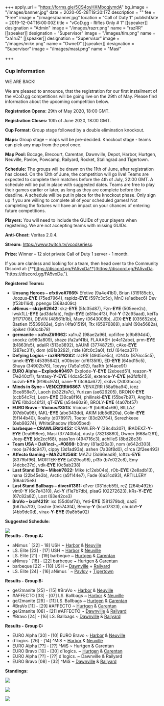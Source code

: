 +++
apply_url = "https://forms.gle/5CS4oyHXMbcqjymdA"
bg_image = "/images/banner.jpg"
date = 2020-05-28T19:30:17Z
description = ""
fee = "Free"
image = "/images/banner.jpg"
location = "Call of Duty 1"
publishDate = 2019-12-04T16:00:00Z
title = "vCoD.gg - Rifles Only # 1"
[[speaker]]
designation = "Admin"
image = "/images/razrr.png"
name = "razRR"
[[speaker]]
designation = "Supervisor"
image = "/images/tim.png"
name = "xa1ruZ"
[[speaker]]
designation = "Supervisor"
image = "/images/mike.png"
name = "OwneD"
[[speaker]]
designation = "Supervisor"
image = "/images/masi.png"
name = "Masi"

+++
### **Cup Information**

WE ARE BACK!

We are pleased to announce, that the registration for our first installment of the vCoD.gg competitions will be going live on the 29th of May. Please find information about the upcoming competition below.

**Registration Opens:** 29th of May 2020, 18:00 GMT.

**Registration Closes:** 10th of June 2020, 18:00 GMT.

**Cup Format:** Group stage followed by a double elimination knockout.

**Maps:** Group stage – maps will be pre-decided. Knockout stage - teams can pick any map from the pool once.

**Map Pool:** Bocage, Brecourt, Carentan, Dawnville, Depot, Harbor, Hurtgen, Neuville, Pavlov, Powcamp, Railyard, Rocket, Stalingrad and Tigertown.

**Schedule:** The groups will be drawn on the 11th of June, after registration has closed. On the 12th of June, the competition will go live! Teams are expected to complete their matches before the 4th of July, 22:00 GMT. A schedule will be put in place with suggested dates. Teams are free to play their games earlier or later, as long as they are complete before the deadline. A schedule will be put in place for the knockout phase. Only sign up if you are willing to complete all of your scheduled games! Not completing the fixtures will have an impact on your chances of entering future competitions.

**Players:** You will need to include the GUIDs of your players when registering. We are not accepting teams with missing GUIDs.

**Anti-Cheat:** Veritas 2.0.4.

**Stream:** https://www.twitch.tv/vcodseriesx.

**Prize:** Winner – 12 slot private Call of Duty 1 server - 1 month.

If you are clanless and looking for a team, then head over to the Community Discord at: [**https://discord.gg/FA5vxDa**](https://discord.gg/FA5vxDa. "https://discord.gg/FA5vxDa.").

**Registered Teams:**

* **Unsung Heroes – efxtive#7669:** Efxtive (9a4e41b1), Brian (319185cb), Joozus-**EYE** (75ed7964), rapidz-**EYE** (597c3c5c), MnC (e1adbec6) Dev (f53b116d), ppengu (368ad09c)
* **aNimus – skzje#2642:** skz-**EYE** (5fc35d87), Fzn-**EYE** (505eee2c), lwsk1LL-**EYE** (ad3dafab), fe@r-**EYE** (e81bc4f3), Pol-**Y** (12c95aad), keiTa (ff171708), DEVIN (48561b1b), Many (0643008b), JDX-**EYE** (035652eb), Bastien (5539682e), Spln (4fa01519), Ttx (65976889), aluM (90e5682a), Spikez (160c4b78)
* **germanite – xa1ruZ#6662:** xa1ruZ (98ae2a96), opfii1ee (c9b894d4), snockz (c980a809), shaze (fa2af41b), FLAAASH (e4c12abe), prm-**EYE** (b1863fe5), adaiiR (513e3892), bAUMI (37748725), cAke-**EYE** (287ec31f), dom (d61a3292), rizle (8fc0c3a0), fzU (64eca371)
* **Defying Logics – razRR#9282:** razRR (49d5ce5c), rONOx (876cc5c5), tanek-**EYE** (45395642), n00bster (cf6f35f6), ED-**EYE** (64bd15c5), Shuya (34902b76), 1ceyyy (7a5a1c92), faa1th (df4ace91)
* **EURO Alpha – Explode#9497:** Explode-**Y**-**EYE** (2ebeed51), reazon-**Y** (7e240cf1), fantasy-**Y**-**EYE** (4dca5c58), extence-**Y**-**EYE** (e3fdfb11), buzah-**EYE** (919bc974), oane-**Y** (3c94a672), sk4vs (2d03bccc)
* **Minds in Sync – VENXZRR#6867:** VENXZRR (58a9ba94), icez (5ce858e7), Laoch (b322fa7c), Yurizan (ae626205), BRONX-**EYE** (ccb54c7c), Leon-**EYE** (39ca8f16), philinski-**EYE** (55be7b97), Anglhz-**EYE** (0b3c46f3), qT-**EYE** (a54e60a9), BROLY-**EYE** (4a07bf57)
* **EURO Bravo – Vicious#3515:** Vicious-**Y** (bb9b4c66), BILLAZ (07db0a98), fAKL-**EYE** (abe343dd), AKIM (db5d820a), Colin-**EYE** (5f144b40), Roalty (d078917), Toeter (83d20754), Serezhkeee (6eb98274), WhiteShadow (fbb05bed)
* **barbeque – CRAWLER#3452:** CRAWLER-**Y** (38c4b307), IRADEXZ-**Y**-**EYE** (1ea998ee), Masi (37740bfa), dusty (78218880), Owner (668af291), Joey-**EYE** (dc2ccf68), pass1on (494716c3), achilleS (8bd28c3f)
* **Team USA – DaVinci-_-#0898:** b3nny (81ad26a3), nom (e642d303), moo (a74dc947), cippy (3d1ad93a), ashen (7a38f8d0), c1rca (2f2ee493)
* **Affecto Gaming – MAZU#2568:** MAZU (3d66ead8), loftzu-**EYE** (8379bf96), MORTEK-**EYE** (a029ca98), pl3b (b7e022c8), Emy (4dcbc37c), vdk-**EYE** (0c5ab238)
* **Last Stand Elite – Mike#7822:** Mike (c12eb04e), rOb-**EYE** (2e8adb13), nana (22b45e3b), Arctic (a5f144e7), Fade (6a31cd93), ARTILLERY (69ab25e8)
* **Last Stand Ballbags – diver#1361:** d1ver (031dcb59), reZ (264b492b) vint0-**Y** (6c7e4310), Ad-**Y** (f1e7b7db), plaaG (02272623), kRs-**Y**-**EYE** (67c82a82), Lost (63e42ce3)
* **BraVo – ixc#4219:** ixc (55d0af7d), Yeti-**EYE** (581379bd), dazE (b67ba7f3), Dashie (0e5743f4), Benny-**Y** (5cc07323), chubbY-**Y** (4bb9dc0d), virax-**Y**-**EYE** (9a8b5a02)

**Suggested Schedule:**

![](/images/schedting.PNG)  
**Results - Group A:**

* aNimus \` \[22\] - 18\] USH \~ [Harbor](https://i.imgur.com/AHk50rx.png) & [Neuville](https://i.imgur.com/VJQ2W0v.jpg)
* LS. Elite \[23\] - \[17\] USH \~ [Harbor](https://i.imgur.com/uNEfhd9.png) & [Neuville](https://i.imgur.com/lf2zg0Z.png)
* LS. Elite \[21\] - \[19\] barbeque \~ [Hurtgen](https://i.imgur.com/0fhiOXS.png) & [Carentan]()
* aNimus \` \[18\] - \[22\] barbeque \~ [Hurtgen](https://i.imgur.com/EFFxL6d.jpg) & [Carentan](https://i.imgur.com/VtN3QKM.jpg)
* barbeque \[22\] - \[18\] USH \~ [Dawnville](https://i.imgur.com/cRX1gXO.jpg) + [Railyard](https://i.imgur.com/MvCzE9k.jpg)
* LS. Elite \[24\] - \[16\] aNimus \` \~ [Pavlov](https://i.imgur.com/ZbzhF4K.jpg) + [Tigertown](https://i.imgur.com/sf1lIbp.jpg)

**Results - Group B:**

* ge/2manite \[25\] - \[15\] #BraVo \~ [Harbor](https://i.imgur.com/v6JGtz7.jpg) & [Neuville](https://i.imgur.com/eIixRHL.jpg)
* #AFFECTO \[33\] - \[07\] LS. Ballbags \~ [Harbor](https://i.imgur.com/pPRvIDJ.jpg) & [Neuville](https://i.imgur.com/TwTE3ld.jpg)
* ge/2manite \[29\] - \[11\] LS. Ballbags \~ [Hurtgen](https://i.imgur.com/gRjjxYy.jpg) & [Carentan](https://i.imgur.com/rtjYmNe.jpg)
* #BraVo \[11\] - \[29\] #AFFECTO \~ [Hurtgen](https://i.imgur.com/XOZVIGZ.jpg) & [Carentan](https://i.imgur.com/8tWdIHh.jpg)
* ge/2manite \[08\] - \[21\] #AFFECTO \~ [Dawnville](https://i.imgur.com/fxfDeQb.jpg) & [Railyard](https://i.imgur.com/XB4xoSW.jpg)
* #Bravo \[24\] - \[16\] LS. Ballbags \~ [Dawnville](https://i.imgur.com/Tk7OiV3.jpg) & [Railyard](https://i.imgur.com/LEpiCts.jpg)

**Results - Group C:**

* EURO Alpha \[30\] - \[10\] EURO Bravo \~ [Harbor](https://i.imgur.com/WdkGSRa.jpg) & [Neuville](https://i.imgur.com/o8gUNEX.jpg)
* d\`logics. \[26\] - \[14\] ^MiS \~ [Harbor](https://i.imgur.com/itviaMj.jpg) & [Neuville](https://i.imgur.com/m49eFIw.jpg)
* EURO Alpha \[??\] - \[??\] ^MiS \~ Hurtgen & Carentan
* EURO Bravo \[10\] - \[30\] d\`logics. \~ [Hurtgen](https://i.imgur.com/MhmopH0.jpg) & [Carentan](https://i.imgur.com/26IyOmC.jpg)
* EURO Alpha \[??\] - \[??\] d\`logics. \~ Dawnville & Railyard
* EURO Bravo \[08\] - \[32\] ^MiS \~ [Dawnville](https://i.imgur.com/WXUhSrA.jpg) & [Railyard](https://i.imgur.com/NN0LbRH.jpg)

**Standings:**

![](/images/gra1.PNG)

![](/images/grb1.PNG)

![](/images/grc1.PNG)